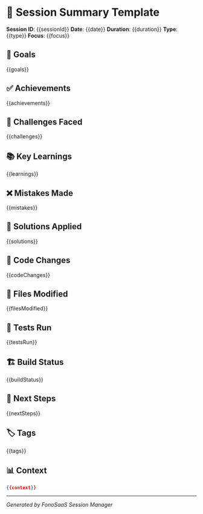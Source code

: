 # 🧠 Session Summary Template

**Session ID**: {{sessionId}}
**Date**: {{date}}
**Duration**: {{duration}}
**Type**: {{type}}
**Focus**: {{focus}}

## 🎯 Goals
{{goals}}

## ✅ Achievements
{{achievements}}

## 🚧 Challenges Faced
{{challenges}}

## 📚 Key Learnings
{{learnings}}

## ❌ Mistakes Made
{{mistakes}}

## 🔧 Solutions Applied
{{solutions}}

## 📝 Code Changes
{{codeChanges}}

## 📁 Files Modified
{{filesModified}}

## 🧪 Tests Run
{{testsRun}}

## 🏗️ Build Status
{{buildStatus}}

## 🚀 Next Steps
{{nextSteps}}

## 🏷️ Tags
{{tags}}

## 📊 Context
```json
{{context}}
```

---
*Generated by FonoSaaS Session Manager*
